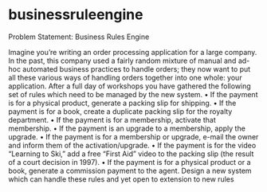 # businessruleengine

Problem Statement: Business Rules Engine

Imagine you’re writing an order processing application for a large company. In the past, this
company used a fairly random mixture of manual and ad-hoc automated business practices to
handle orders; they now want to put all these various ways of handling orders together into one
whole: your application. After a full day of workshops you have gathered the following set of rules
which need to be managed by the new system.
• If the payment is for a physical product, generate a packing slip for shipping.
• If the payment is for a book, create a duplicate packing slip for the royalty department.
• If the payment is for a membership, activate that membership.
• If the payment is an upgrade to a membership, apply the upgrade.
• If the payment is for a membership or upgrade, e-mail the owner and inform them of the
activation/upgrade.
• If the payment is for the video “Learning to Ski,” add a free “First Aid” video to the packing slip (the
result of a court
decision in 1997).
• If the payment is for a physical product or a book, generate a commission payment to the agent.
Design a new system which can handle these rules and yet open to extension to new rules
